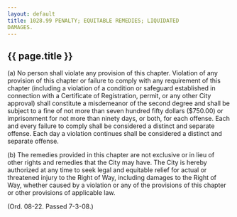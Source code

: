 ```yaml
---
layout: default 
title: 1028.99 PENALTY; EQUITABLE REMEDIES; LIQUIDATED
DAMAGES.
---
```


{{ page.title }}
----------------

​(a) No person shall violate any provision of this chapter. Violation of
any provision of this chapter or failure to comply with any requirement
of this chapter (including a violation of a condition or safeguard
established in connection with a Certificate of Registration, permit, or
any other City approval) shall constitute a misdemeanor of the second
degree and shall be subject to a fine of not more than seven hundred
fifty dollars (\$750.00) or imprisonment for not more than ninety days,
or both, for each offense. Each and every failure to comply shall be
considered a distinct and separate offense. Each day a violation
continues shall be considered a distinct and separate offense.

​(b) The remedies provided in this chapter are not exclusive or in lieu
of other rights and remedies that the City may have. The City is hereby
authorized at any time to seek legal and equitable relief for actual or
threatened injury to the Right of Way, including damages to the Right of
Way, whether caused by a violation or any of the provisions of this
chapter or other provisions of applicable law.

(Ord. 08-22. Passed 7-3-08.)

